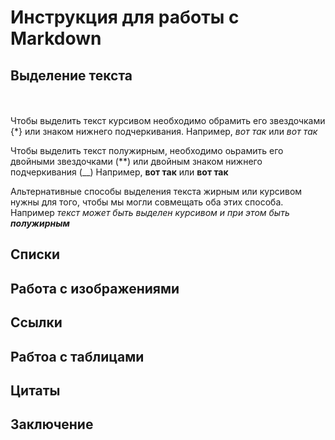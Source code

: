 # Инструкция для работы с Markdown

## Выделение текста
<br/><br/>
Чтобы выделить текст курсивом необходимо обрамить его звездочками {\*\} или знаком нижнего подчеркивания.
Например, *вот так* или _вот так_


Чтобы выделить текст полужирным, необходимо оьрамить его двойными звездочками (\**\) или двойным знаком нижнего подчеркивания (\__\) Например, **вот так** или __вот так__

Альтернативные способы выделения текста жирным или курсивом нужны для того, чтобы мы могли совмещать оба этих способа. Например _текст может быть выделен курсивом и при этом быть **полужирным**_
## Списки

## Работа с изображениями

## Ссылки

## Рабтоа с таблицами

## Цитаты

## Заключение